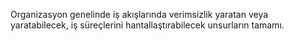 Organizasyon genelinde iş akışlarında verimsizlik yaratan veya yaratabilecek, iş süreçlerini hantallaştırabilecek unsurların tamamı.